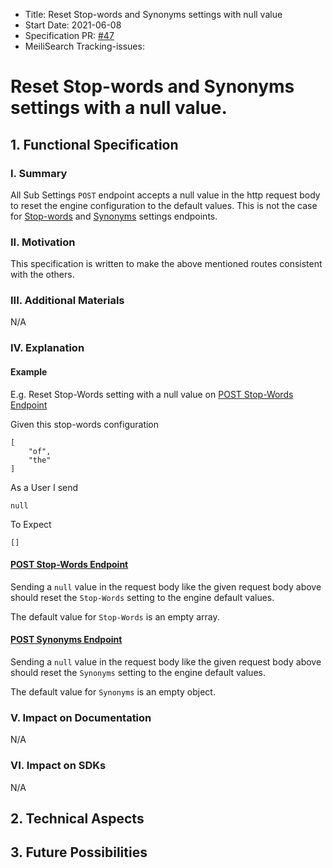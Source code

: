 - Title: Reset Stop-words and Synonyms settings with null value
- Start Date: 2021-06-08
- Specification PR: [#47](https://github.com/meilisearch/specifications/pull/47)
- MeiliSearch Tracking-issues:

# Reset Stop-words and Synonyms settings with a null value.

## 1. Functional Specification

### I. Summary

All Sub Settings `POST` endpoint accepts a null value in the http request body to reset the engine configuration to the default values. This is not the case for [Stop-words](https://docs.meilisearch.com/reference/api/stop_words.html#update-stop-words) and [Synonyms](https://docs.meilisearch.com/reference/api/synonyms.html#update-synonyms) settings endpoints.

### II. Motivation

This specification is written to make the above mentioned routes consistent with the others.

### III. Additional Materials
N/A

### IV. Explanation

#### Example

E.g. Reset Stop-Words setting with a null value on [POST Stop-Words Endpoint](https://docs.meilisearch.com/reference/api/stop_words.html#update-stop-words)

Given this stop-words configuration

```
[
    "of",
    "the"
]
```

As a User I send

```
null
```

To Expect

```
[]
```

#### [POST Stop-Words Endpoint](https://docs.meilisearch.com/reference/api/stop_words.html#update-stop-words)

Sending a `null` value in the request body like the given request body above should reset the `Stop-Words` setting to the engine default values.

The default value for `Stop-Words` is an empty array.

#### [POST Synonyms Endpoint](https://docs.meilisearch.com/reference/api/synonyms.html#update-synonyms)

Sending a `null` value in the request body like the given request body above should reset the `Synonyms` setting to the engine default values.

The default value for `Synonyms` is an empty object.

### V. Impact on Documentation
N/A

### VI. Impact on SDKs
N/A

## 2. Technical Aspects

## 3. Future Possibilities
